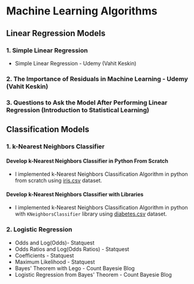 
# Machine Learning Algorithms

## Linear Regression Models
### 1. Simple Linear Regression
* Simple Linear Regression - Udemy (Vahit Keskin)

### 2. The Importance of Residuals in Machine Learning - Udemy (Vahit Keskin) 

### 3. Questions to Ask the Model After Performing Linear Regression (Introduction to Statistical Learning)

## Classification Models
### 1. k-Nearest Neighbors Classifier

#### Develop k-Nearest Neighbors Classifier in Python From Scratch
* I implemented k-Nearest Neighbors Classification Algorithm in python from scratch using [iris.csv](https://www.kaggle.com/uciml/iris) dataset.

#### Develop k-Nearest Neighbors Classifier with Libraries
* I implemented k-Nearest Neighbors Classification Algorithm in python with `KNeighborsClassifier` library using [diabetes.csv](https://www.kaggle.com/saurabh00007/diabetescsv) dataset.

### 2. Logistic Regression 

* Odds and Log(Odds)- Statquest
* Odds Ratios and Log(Odds Ratios) - Statquest
* Coefficients - Statquest
* Maximum Likelihood - Statquest
* Bayes' Theorem with Lego - Count Bayesie Blog
* Logistic Regression from Bayes' Theorem - Count Bayesie Blog

